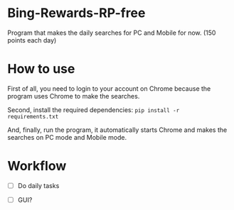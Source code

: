 # Bing-Rewards-RP-free
Program that makes the daily searches for PC and Mobile for now. (150 points each day)

# How to use
First of all, you need to login to your account on Chrome because the program uses Chrome to make the searches.

Second, install the required dependencies: `pip install -r requirements.txt`

And, finally, run the program, it automatically starts Chrome and makes the searches on PC mode and Mobile mode.

# Workflow
- [ ] Do daily tasks
- [ ] GUI?


